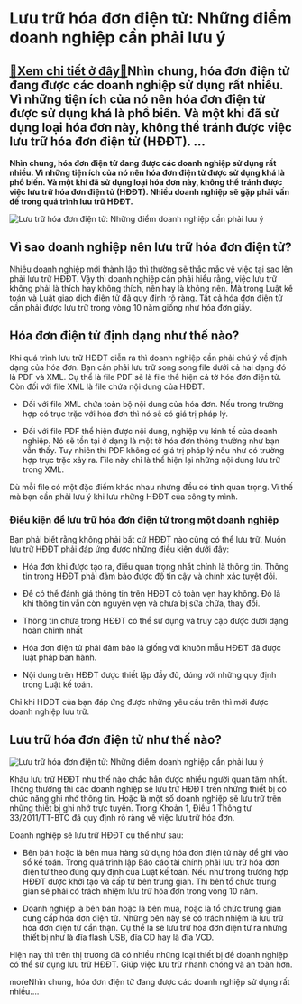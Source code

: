 Lưu trữ hóa đơn điện tử: Những điểm doanh nghiệp cần phải lưu ý
===============================================================

[:gift:Xem chi tiết ở đây:gift:](https://hddtvn.com/luu-tru-hoa-don-dien-tu-nhung-diem-doanh-nghiep-can-phai-luu-y/)Nhìn chung, hóa đơn điện tử đang được các doanh nghiệp sử dụng rất nhiều. Vì những tiện ích của nó nên hóa đơn điện tử được sử dụng khá là phổ biến. Và một khi đã sử dụng loại hóa đơn này, không thể tránh được việc lưu trữ hóa đơn điện tử (HĐĐT). …
--------------------------------------------------------------------------------------------------------------------------------------------------------------------------------------------------------------------------------------------------------

**Nhìn chung, hóa đơn điện tử đang được các doanh nghiệp sử dụng rất nhiều. Vì những tiện ích của nó nên hóa đơn điện tử được sử dụng khá là phổ biến. Và một khi đã sử dụng loại hóa đơn này, không thể tránh được việc lưu trữ hóa đơn điện tử (HĐĐT). Nhiều doanh nghiệp sẽ gặp phải vấn đề trong quá trình lưu trữ HĐĐT.**


![Lưu trữ hóa đơn điện tử: Những điểm doanh nghiệp cần phải lưu ý](https://hddtvn.com/wp-content/uploads/2021/01/bien-ban-ban-giao-tai-lieu-3.jpg)


Vì sao doanh nghiệp nên lưu trữ hóa đơn điện tử?
------------------------------------------------


Nhiều doanh nghiệp mới thành lập thì thường sẽ thắc mắc về việc tại sao lên phải lưu trữ HĐĐT. Vậy thì doanh nghiệp cần phải hiểu rằng, việc lưu trữ không phải là thích hay không thích, nên hay là không nên. Mà trong Luật kế toán và Luật giao dịch điện tử đã quy định rõ ràng. Tất cả hóa đơn điện tử cần phải được lưu trữ trong vòng 10 năm giống như hóa đơn giấy.


Hóa đơn điện tử định dạng như thế nào?
--------------------------------------


Khi quá trình lưu trữ HĐĐT diễn ra thì doanh nghiệp cần phải chú ý về định dạng của hóa đơn. Bạn cần phải lưu trữ song song file dưới cả hai dạng đó là PDF và XML. Cụ thể là file PDF sẽ là file thể hiện cả tờ hóa đơn điện tử. Còn đối với file XML là file chứa nội dung của HĐĐT.




* Đối với file XML chứa toàn bộ nội dung của hóa đơn. Nếu trong trường hợp có trục trặc với hóa đơn thì nó sẽ có giá trị pháp lý.

* Đối với file PDF thể hiện được nội dung, nghiệp vụ kinh tế của doanh nghiệp. Nó sẽ tồn tại ở dạng là một tờ hóa đơn thông thường như bạn vẫn thấy. Tuy nhiên thì PDF không có giá trị pháp lý nếu như có trường hợp trục trặc xảy ra. File này chỉ là thể hiện lại những nội dung lưu trữ trong XML.



Dù mỗi file có một đặc điểm khác nhau nhưng đều có tính quan trọng. Vì thế mà bạn cần phải lưu ý khi lưu những HĐĐT của công ty mình.


### Điều kiện để lưu trữ hóa đơn điện tử trong một doanh nghiệp


Bạn phải biết rằng không phải bất cứ HĐĐT nào cũng có thể lưu trữ. Muốn lưu trữ HĐĐT phải đáp ứng được những điều kiện dưới đây:




* Hóa đơn khi được tạo ra, điều quan trọng nhất chính là thông tin. Thông tin trong HĐĐT phải đảm bảo được độ tin cậy và chính xác tuyệt đối.

* Để có thể đánh giá thông tin trên HĐĐT có toàn vẹn hay không. Đó là khi thông tin vẫn còn nguyên vẹn và chưa bị sửa chữa, thay đổi.

* Thông tin chứa trong HĐĐT có thể sử dụng và truy cập được dưới dạng hoàn chỉnh nhất

* Hóa đơn điện tử phải đảm bảo là giống với khuôn mẫu HĐĐT đã được luật pháp ban hành.

* Nội dung trên HĐĐT được thiết lập đầy đủ, đúng với những quy định trong Luật kế toán.



Chỉ khi HĐĐT của bạn đáp ứng được những yêu cầu trên thì mới được doanh nghiệp lưu trữ.


Lưu trữ hóa đơn điện tử như thế nào?
------------------------------------


![Lưu trữ hóa đơn điện tử: Những điểm doanh nghiệp cần phải lưu ý](https://hddtvn.com/wp-content/uploads/2021/01/Hoa-don-dien-tu1_2510102814-1280x720-1.jpg)


Khâu lưu trữ HĐĐT như thế nào chắc hẳn được nhiều người quan tâm nhất. Thông thường thì các doanh nghiệp sẽ lưu trữ HĐĐT trên những thiết bị có chức năng ghi nhớ thông tin. Hoặc là một số doanh nghiệp sẽ lưu trữ trên những thiết bị ghi nhớ trực tuyến. Trong Khoản 1, Điều 1 Thông tư 33/2011/TT-BTC đã quy định rõ ràng về việc lưu trữ hóa đơn.


Doanh nghiệp sẽ lưu trữ HĐĐT cụ thể như sau:




* Bên bán hoặc là bên mua hàng sử dụng hóa đơn điện tử này để ghi vào sổ kế toán. Trong quá trình lập Báo cáo tài chính phải lưu trữ hóa đơn điện tử theo đúng quy định của Luật kế toán. Nếu như trong trường hợp HĐĐT được khởi tạo và cấp từ bên trung gian. Thì bên tổ chức trung gian sẽ phải có trách nhiệm lưu trữ hóa đơn trong vòng 10 năm.

* Doanh nghiệp là bên bán hoặc là bên mua, hoặc là tổ chức trung gian cung cấp hóa đơn điện tử. Những bên này sẽ có trách nhiệm là lưu trữ hóa đơn điện tử cẩn thận. Cụ thể là sẽ lưu trữ hóa đơn điện tử ra những thiết bị như là đĩa flash USB, đĩa CD hay là đĩa VCD.



Hiện nay thì trên thị trường đã có nhiều những loại thiết bị để doanh nghiệp có thể sử dụng lưu trữ HĐĐT. Giúp việc lưu trữ nhanh chóng và an toàn hơn.


moreNhìn chung, hóa đơn điện tử đang được các doanh nghiệp sử dụng rất nhiều….

